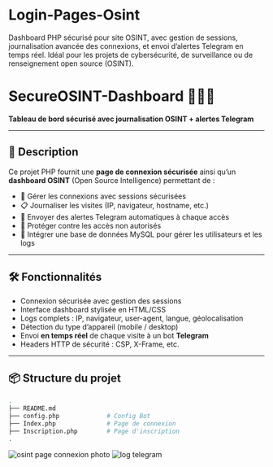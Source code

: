 # Login-Pages-Osint
Dashboard PHP sécurisé pour site OSINT, avec gestion de sessions, journalisation avancée des connexions, et envoi d’alertes Telegram en temps réel. Idéal pour les projets de cybersécurité, de surveillance ou de renseignement open source (OSINT).

# SecureOSINT-Dashboard 🔐🕵️‍♂️

**Tableau de bord sécurisé avec journalisation OSINT + alertes Telegram**

---

## 📌 Description

Ce projet PHP fournit une **page de connexion sécurisée** ainsi qu’un **dashboard OSINT** (Open Source Intelligence) permettant de :

- 🔐 Gérer les connexions avec sessions sécurisées
- 📋 Journaliser les visites (IP, navigateur, hostname, etc.)
- 📡 Envoyer des alertes Telegram automatiques à chaque accès
- 🧠 Protéger contre les accès non autorisés
- 📂 Intégrer une base de données MySQL pour gérer les utilisateurs et les logs

---

## 🛠️ Fonctionnalités

- Connexion sécurisée avec gestion des sessions
- Interface dashboard stylisée en HTML/CSS
- Logs complets : IP, navigateur, user-agent, langue, géolocalisation
- Détection du type d’appareil (mobile / desktop)
- Envoi **en temps réel** de chaque visite à un bot **Telegram**
- Headers HTTP de sécurité : CSP, X-Frame, etc.

---

## 📦 Structure du projet

```bash
.
├── README.md              
├── config.php             # Config Bot
├── Index.php              # Page de connexion
├── Inscription.php        # Page d'inscription
.
```
![osint page connexion photo ](https://github.com/user-attachments/assets/026a95cd-76f2-4980-b7fb-3a83c503c379)
![log telegram](https://github.com/user-attachments/assets/f4cbef00-a203-47b5-88bb-346934d33091)

